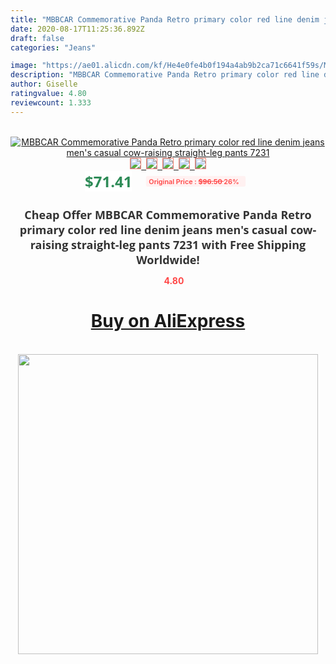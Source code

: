 ```yaml
---
title: "MBBCAR Commemorative Panda Retro primary color red line denim jeans men's casual cow-raising straight-leg pants 7231"
date: 2020-08-17T11:25:36.892Z
draft: false
categories: "Jeans"

image: "https://ae01.alicdn.com/kf/He4e0fe4b0f194a4ab9b2ca71c6641f59s/MBBCAR-Commemorative-Panda-Retro-primary-color-red-line-denim-jeans-men-s-casual-cow-raising-straight.jpg"
description: "MBBCAR Commemorative Panda Retro primary color red line denim jeans men's casual cow-raising straight-leg pants 7231"
author: Giselle
ratingvalue: 4.80
reviewcount: 1.333
---
```

<br>
<div style="text-align: center;">
<a href="https://s.click.aliexpress.com/e/_AFvktf" target="_blank" rel="nofollow noopener noreferrer"><img alt="MBBCAR Commemorative Panda Retro primary color red line denim jeans men's casual cow-raising straight-leg pants 7231" class="magnifier-image" src="https://ae01.alicdn.com/kf/He4e0fe4b0f194a4ab9b2ca71c6641f59s/MBBCAR-Commemorative-Panda-Retro-primary-color-red-line-denim-jeans-men-s-casual-cow-raising-straight.jpg_640x640.jpg">
<br>
<img style="border:1px solid salmon" src="https://ae01.alicdn.com/kf/He4e0fe4b0f194a4ab9b2ca71c6641f59s/MBBCAR-Commemorative-Panda-Retro-primary-color-red-line-denim-jeans-men-s-casual-cow-raising-straight.jpg_120x120.jpg">&nbsp;&nbsp;<img style="border:1px solid salmon" src="https://ae01.alicdn.com/kf/H858403bbdf004f14b0970d6aac69a5b0O/MBBCAR-Commemorative-Panda-Retro-primary-color-red-line-denim-jeans-men-s-casual-cow-raising-straight.jpg_120x120.jpg">&nbsp;&nbsp;<img style="border:1px solid salmon" src="https://ae01.alicdn.com/kf/H161974d1502b410eb780b04b6e52ecf1c/MBBCAR-Commemorative-Panda-Retro-primary-color-red-line-denim-jeans-men-s-casual-cow-raising-straight.jpg_120x120.jpg">&nbsp;&nbsp;<img style="border:1px solid salmon" src="https://ae01.alicdn.com/kf/H13e5804e7c4f4d198bf0667b229a1d7fm/MBBCAR-Commemorative-Panda-Retro-primary-color-red-line-denim-jeans-men-s-casual-cow-raising-straight.jpg_120x120.jpg">&nbsp;&nbsp;<img style="border:1px solid salmon" src="https://ae01.alicdn.com/kf/Hf2c880aa537f4f15b708b1dbfecb9c0dh/MBBCAR-Commemorative-Panda-Retro-primary-color-red-line-denim-jeans-men-s-casual-cow-raising-straight.jpg_120x120.jpg"></a></div><br0>
<div style="text-align: center;"><span style="background-color: white; border: 0px; box-sizing: border-box; color: seagreen; display: inline-block; font-family: &quot;open sans&quot; , &quot;arial&quot; , &quot;helvetica&quot; , sans-serif , &quot;heiti&quot;; font-size: 24px; font-stretch: inherit; font-weight: 700; line-height: inherit; margin: 0px 10px 0px 0px; padding: 0px; vertical-align: middle;">$71.41 </span>
<span style="background: rgb(255 , 241 , 241); border-radius: 3px; border: 0px; box-sizing: border-box; color: #ff4747; display: inline-block; font-family: inherit; font-size: 12px; font-stretch: inherit; font-style: inherit; font-variant: inherit; font-weight: 600; line-height: inherit; margin: 0px; padding: 2px 5px; transform: scale(0.9); vertical-align: middle;">Original Price : <b style="text-decoration: line-through;">$96.50 </b> 26%&nbsp;&nbsp;</span></div>
<h1 style="color: #333333; display: inline-block; font-family: &quot;open sans&quot; , &quot;arial&quot; , &quot;helvetica&quot; , sans-serif , &quot;heiti&quot;; font-size: 18px; font-stretch: inherit; font-weight: 700; text-align: center;">Cheap Offer MBBCAR Commemorative Panda Retro primary color red line denim jeans men's casual cow-raising straight-leg pants 7231 with Free Shipping Worldwide!</h1>
<div style="color: #ff4747; text-align: center;">
<img src="https://4.bp.blogspot.com/-M0ZcTcb-5uY/XleCXlxnR4I/AAAAAAAAAEc/OrjgMkXV1oMQFaCRZj5HQwOCBcu3w1FegCPcBGAYYCw/s1600/star.png" style="height: 15px;">&nbsp;<b>4.80</b></div>
<div class="button_cont" align="center"><a class="buynow_a" href="https://s.click.aliexpress.com/e/_AFvktf" target="_blank" rel="nofollow noopener noreferrer"><H1>Buy on AliExpress</H1></a></div><br>
<div class="separator" style="clear: both; text-align: center;">
<img src="https://lh3.googleusercontent.com/-pTy5HemUv9M/XlePHvY0dAI/AAAAAAAAAE4/0nX5iRUoIWY8eMW9Dpxeirr157OZliDIgCLcBGAsYHQ/s1600/badge.gif" width="480">
</div>
